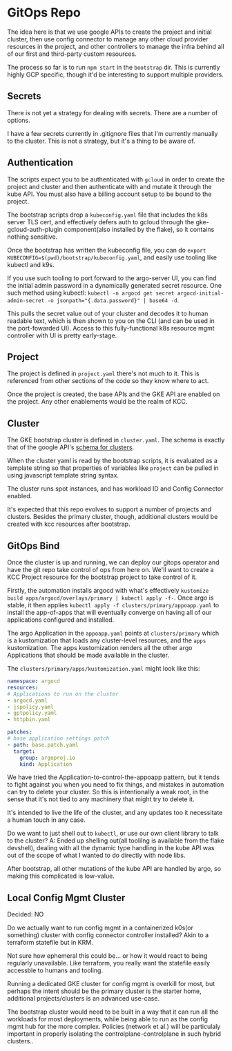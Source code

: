 # GitOps Repo

The idea here is that we use google APIs to create the project and initial
cluster, then use config connector to manage any other cloud provider resources
in the project, and other controllers to manage the infra behind all of our
first and third-party custom resources.

The process so far is to run `npm start` in the `bootstrap` dir. This is
currently highly GCP specific, though it'd be interesting to support multiple
providers.

## Secrets

There is not yet a strategy for dealing with secrets. There are a number of options.

I have a few secrets currently in .gitignore files that I'm currently manually
to the cluster. This is not a strategy, but it's a thing to be aware of.

## Authentication

The scripts expect you to be authenticated with `gcloud` in order to create the
project and cluster and then authenticate with and mutate it through the kube
API. You must also have a billing account setup to be bound to the project.

The bootstrap scripts drop a `kubeconfig.yaml` file that includes the k8s
server TLS cert, and effectively defers auth to gcloud through the
gke-gcloud-auth-plugin component(also installed by the flake), so it contains
nothing sensitive.

Once the bootstrap has written the kubeconfig file, you can do `export
KUBECONFIG=$(pwd)/bootstrap/kubeconfig.yaml`, and easily use tooling like
kubectl and k9s.

If you use such tooling to port forward to the argo-server UI, you can find the
initial admin password in a dynamically generated secret resource. One such
method using kubectl: `kubectl -n argocd get secret argocd-initial-admin-secret
-o jsonpath="{.data.password}" | base64 -d`.

This pulls the secret value out of your cluster and decodes it to human
readable text, which is then shown to you on the CLI (and can be used in the
port-fowarded UI). Access to this fully-functional k8s resource mgmt controller
with UI is pretty early-stage.

## Project

The project is defined in `project.yaml` there's not much to it. This is
referenced from other sections of the code so they know where to act.

Once the project is created, the base APIs and the GKE API are enabled on the
project. Any other enablements would be the realm of KCC.

## Cluster

The GKE bootstrap cluster is defined in `cluster.yaml`. The schema is exactly
that of the google API's [schema for clusters](https://cloud.google.com/kubernetes-engine/docs/reference/rest/v1beta1/projects.locations.clusters#Cluster).

When the cluster yaml is read by the bootstrap scripts, it is evaluated as a
template string so that properties of variables like `project` can be pulled
in using javascript template string syntax.

The cluster runs spot instances, and has workload ID and Config Connector enabled.

It's expected that this repo evolves to support a number of projects and
clusters. Besides the primary cluster, though, additional clusters would be
created with kcc resources after bootstrap.

## GitOps Bind

Once the cluster is up and running, we can deploy our gitops operator and have
the git repo take control of ops from here on. We'll want to create a KCC
Project resource for the bootstrap project to take control of it.

Firstly, the automation installs argocd with what's effectively `kustomize
build apps/argocd/overlays/primary | kubectl apply -f-`. Once argo is stable,
it then applies `kubectl apply -f clusters/primary/appoapp.yaml` to install the
app-of-apps that will eventually converge on having all of our applications
configured and installed.

The argo Application in the `appoapp.yaml` points at `clusters/primary` which
is a kustomization that loads any cluster-level resources, and the `apps`
kustomization. The apps kustomization renders all the other argo Applications
that should be made available in the cluster.

The `clusters/primary/apps/kustomization.yaml` might look like this:
```yaml
namespace: argocd
resources:
# Applications to run on the cluster
- argocd.yaml
- jspolicy.yaml
- gptpolicy.yaml
- httpbin.yaml

patches:
# base application settings patch
- path: base.patch.yaml
  target:
    group: argoproj.io
    kind: Application
```

We have tried the Application-to-control-the-appoapp pattern, but it tends to
fight against you when you need to fix things, and mistakes in automation can
try to delete your cluster. So this is intentionally a weak root, in the sense
that it's not tied to any machinery that might try to delete it.

It's intended to live the life of the cluster, and any updates too it
necessitate a human touch in any case.

Do we want to just shell out to `kubectl`, or use our own client library to
talk to the cluster? A: Ended up shelling out(all toolilng is available from
the flake devshell), dealing with all the dynamic type handling in the kube API
was out of the scope of what I wanted to do directly with node libs.

After bootstrap, all other mutations of the kube API are handled by argo, so
making this complicated is low-value.

## Local Config Mgmt Cluster
Decided: NO

Do we actually want to run config mgmt in a containerized k0s(or something)
cluster with config connector controller installed? Akin to a terraform
statefile but in KRM.

Not sure how ephemeral this could be... or how it would react to being
regularly unavailable. Like terraform, you really want the statefile easily
accessble to humans and tooling.

Running a dedicated GKE cluster for config mgmt is overkill for most, but
perhaps the intent should be the primary cluster is the starter home,
additional projects/clusters is an advanced use-case.

The bootstrap cluster would need to be built in a way that it can run all the
workloads for most deployments, while being able to run as the config mgmt hub
for the more complex. Policies (network et al.) will be particulaly important
in properly isolating the controlplane-controlplane in such hybrid clusters..
